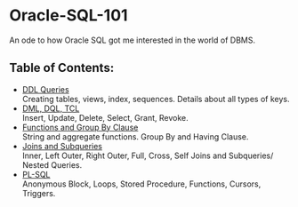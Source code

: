 # Oracle-SQL-101
An ode to how Oracle SQL got me interested in the world of DBMS.

## Table of Contents:
- [DDL Queries](SQL_Queries/SQL_Basics.txt)<br/>
  Creating tables, views, index, sequences. Details about all types of keys.
- [DML, DQL, TCL](SQL_Queries/SQL_Commands.txt)<br/>
  Insert, Update, Delete, Select, Grant, Revoke.
- [Functions and Group By Clause](SQL_Queries/SQL_Functions_and_GroupBy)<br/>
  String and aggregate functions. Group By and Having Clause.
- [Joins and Subqueries](SQL_Queries/SQL_Join_and_Subquery.txt)<br/>
  Inner, Left Outer, Right Outer, Full, Cross, Self Joins and Subqueries/ Nested Queries.
- [PL-SQL](SQL_Queries/SQL_Procedural_Lang.txt)<br/>
  Anonymous Block, Loops, Stored Procedure, Functions, Cursors, Triggers.
